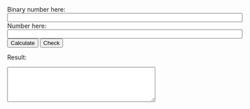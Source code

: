 <html>

<body>
Binary number here:
<br>
<input type="text" name="text" id="input" size="65" />
<br>
Number here:
<br>
<input type="text" name="number" id="number" size="65"/>
<br>
<button class ="button" id="Calculate" onclick="calculate()">Calculate</button>  <!-- buttons -->
<button  class ="button" id="Check" onclick="checkIfvalid()">Check</button>
<br>

Result: <br>
<textarea rows="5" cols="40" id="result">
</textarea> <!-- textarea for result -->

<script>
    /*Copycat*/
    function Copycat(string) {
        var sum = 0;

        if (string.charAt(0) === "0") { //copycat cooperates
            sum += 3;
            cheat = true;
        } else {
            sum += 2;
        }

        for (var i = 1; i < string.length; i++) {  //first user"s binary number = second move for copycat
            var lastinput = string.charAt(i - 1);

            if (string.charAt(i) === "1") {
                if (lastinput === "0") {
                    sum -= 2;
                } else {
                    sum += 2;
                }
            } else {
                if (lastinput === "0") {
                    sum += 0;
                } else {
                    sum += 3;
                }
            }
        }
        return sum;
    }

    function alwaysCheat(string) {
        var sum = 0;

        for (var i = 0; i < string.length; i++) {
            if (string.charAt(i) === "0") {  //if user cheats, we both get nothing.
                sum += 0;
            } else {
                sum += 2;
            }
        }
        return sum;
    }

    function alwaysCooperate(string) {
        var sum = 0;

        for (var i = 0; i < string.length; i++) {
            if (string.charAt(i) === "0") {  // if user cheats, this girls still wants to be your friend.
                sum += 3;
            } else {
                sum += 2;
            }
        }
        return sum;
    }

    function grudger(string) {  //Guy with a huge yellow hat
        var sum = 0;
        var cooperate = true;  //he likes to cooperate, but if you cheat, he acts like a "always cheater".

        for (var i =0; i < string.length; i++) {
            if (cooperate) { //user cooperates
                if (string.charAt(i) === "0") {  //user cheats
                    sum += 3;
                    cooperate = false;  //grudger starts to cheat
                } else {
                    sum += 2;
                }
            } else {
                if (string.charAt(i) === "0") { //both cheat
                    sum += 0;
                } else {
                    sum -= 2;
                }
            }
        }
        return sum;
    }

    function detective(string) {  //The smart guy. First 4 rounds analyzes you, then acts like copycat or always cheater
        var sum = 0;
        var cheat = false;

        if (string.charAt(0) === "0") {  // user cheats, detective cooperates
            sum += 3;
            cheat = true;  //detective remembers this.
        } else {
            sum += 2;
        }

        if (string.charAt(1) === "0") {  // detective cheats and user cheats, they both get nothing.
            sum += 0;
            cheat = true;
        } else {
            sum -= 1;
        }

        if (string.charAt(2) === "0") {  //detective cooperates
            sum += 3;
            cheat = true;
        } else {
            sum += 2;
        }

        if (string.charAt(3) === "0") {  //detective cooperates
            sum += 3;
            cheat = true;
        } else {
            sum += 2;
        }

        for (var i = 4; i < string.length ; i++) {  // now detective starst to act like copycat or always cheater.
            var lastinput = string.charAt(i - 1);

            if (cheat) {  //if user cheated, detective acts like copycat. Code is copy paste from below.
                if (string.charAt(i) === "1") {
                    if (lastinput === "0") {
                        sum -= 2;
                    } else {
                        sum += 2;
                    }
                } else {
                    if (lastinput === "0") {
                        sum += 0;
                    } else {
                        sum += 3;
                    }
                }
            } else {  // if user didnt cheat, detective acts like always cheat.
                if (string.charAt(i) === "0") {
                    sum += 0;
                } else {
                    sum += 2;
                }
            }
        }
        return sum;
    }

    /*
    * Calculates the score for binary value.
    * */
    function calculate() {
        var inputText = document.getElementById("input").value;
        var output = 0;

        if (inputText.length !== 25) {  //binary solution must be 25 digits.
            document.getElementById("result").value = "Input invalid";
            return;
        } else {
            output += Copycat(inputText.substring(0, 5));  // 5 steps
            output += alwaysCheat(inputText.substring(5, 9));  //4 steps
            output += alwaysCooperate(inputText.substring(9, 13)); //4 steps
            output += grudger(inputText.substring(13, 18)); //5 steps
            output += detective(inputText.substring(18, 25)); //7 steps
            document.getElementById("result").value = output;
            return output;
        }
    }
    /*
    *Script for "check" button, calculates the value from binary and checks if the given number and binary value match.
     */
    function checkIfvalid() {
        var inputNumber = document.getElementById("number").value;
        if (inputNumber === calculate().toString()) {
            document.getElementById("result").value = "Input is valid and solution and number match!";
        } else {
            document.getElementById("result").value = "Solution and number don't match";
        }
    }

</script>

</body>
</html>
